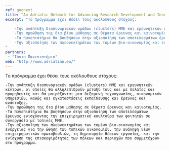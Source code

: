 ```yaml
---
ref: geonext
title: “An Adriatic Network for Advancing Research Development and Innovation towards the Creation of new Policies for Sustainable Competiveness and Technological Capacity of SMEs”
excerpt: "Το πρόγραμμα έχει θέσει τους ακόλουθους στόχους:

    -Την ανάπτυξη διασυνοριακών ομάδων (clusters) ΜΜΕ και ερευνητικών κέντρων, οι οποίες θα αλληλεπιδρούν μεταξύ τους και με πελάτες και προμηθευτές και θα μοιράζονται μια δεξαμενή τεχνογνωσίας, οικονομικών υπηρεσιών, καθώς και εγκαταστάσεις εκπαίδευσης και έρευνας και ανάπτυξης.
    -Την προώθηση της δια βίου μάθησης σε θέματα έρευνας και καινοτομίας.
    -Τα πανεπιστήμια θα βοηθήσουν στην αξιοποίηση των αποτελεσμάτων έρευνας ενισχύοντας την επιχειρηματική κουλτούρα των φοιτητών σε συνεργασία με τοπικές ΜΜΕ.
    -Την αξιοποίηση των πλεονεκτημάτων των τομέων βιο-οικονομίας και ενέργειας για την ώθηση των τοπικών οικονομιών, την ανάληψη νέων επιχειρηματικών πρωτοβουλιών, τη δημιουργία θέσεων εργασίας, και την ενίσχυση της επισκεψιμότητας των πόλεων και περιοχών που συμμετέχουν στο πρόγραμμα.
"
partners:
 - "Ιόνιο Πανεπιστήμιο"
web: "http://www.adriatinn.eu/"
---
```


Το πρόγραμμα έχει θέσει τους ακόλουθους στόχους:

    -Την ανάπτυξη διασυνοριακών ομάδων (clusters) ΜΜΕ και ερευνητικών κέντρων, οι οποίες θα αλληλεπιδρούν μεταξύ τους και με πελάτες και προμηθευτές και θα μοιράζονται μια δεξαμενή τεχνογνωσίας, οικονομικών υπηρεσιών, καθώς και εγκαταστάσεις εκπαίδευσης και έρευνας και ανάπτυξης.
    -Την προώθηση της δια βίου μάθησης σε θέματα έρευνας και καινοτομίας.
    -Τα πανεπιστήμια θα βοηθήσουν στην αξιοποίηση των αποτελεσμάτων έρευνας ενισχύοντας την επιχειρηματική κουλτούρα των φοιτητών σε συνεργασία με τοπικές ΜΜΕ.
    -Την αξιοποίηση των πλεονεκτημάτων των τομέων βιο-οικονομίας και ενέργειας για την ώθηση των τοπικών οικονομιών, την ανάληψη νέων επιχειρηματικών πρωτοβουλιών, τη δημιουργία θέσεων εργασίας, και την ενίσχυση της επισκεψιμότητας των πόλεων και περιοχών που συμμετέχουν στο πρόγραμμα.
